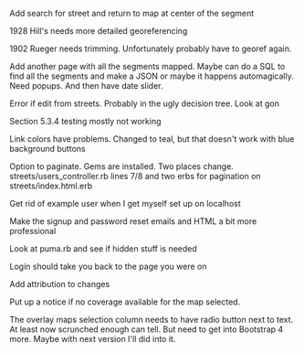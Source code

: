 Add search for street and return to map at center of the segment

1928 Hill's needs more detailed georeferencing

1902 Rueger needs trimming. Unfortunately probably have to georef again.

Add another page with all the segments mapped. Maybe can do a SQL to find all the segments and make a JSON or maybe it happens automagically. Need  popups. 
And then have date slider.

Error if edit from streets. Probably in the ugly decision tree. Look at gon

Section 5.3.4 testing mostly not working

Link colors have problems. Changed to teal, but that doesn't work with blue background buttons

Option to paginate. Gems are installed. Two places change. streets/users_controller.rb lines 7/8 and two erbs for pagination on streets/index.html.erb

Get rid of example user when I get myself set up on localhost

Make the signup and password reset emails and HTML a bit more professional

Look at puma.rb and see if hidden stuff is needed

Login should take you back to the page you were on

Add attribution to changes

Put up a notice if no coverage available for the map selected.

The overlay maps selection column needs to have radio button next to text. At least now scrunched enough can tell. But need to get into Bootstrap 4 more. Maybe with next version I'll did into it.